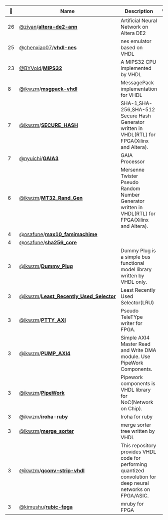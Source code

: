 |:star2: | Name | Description | 🌍|
|---|---|---|---|
|26|[@ziyan](https://github.com/ziyan)/[**altera-de2-ann**](https://github.com/ziyan/altera-de2-ann)|Artificial Neural Network on Altera DE2||
|25|[@chenxiao07](https://github.com/chenxiao07)/[**vhdl-nes**](https://github.com/chenxiao07/vhdl-nes)|nes emulator based on VHDL||
|23|[@BYVoid](https://github.com/BYVoid)/[**MIPS32**](https://github.com/BYVoid/MIPS32)|A MIPS32 CPU implemented by VHDL||
|8|[@ikwzm](https://github.com/ikwzm)/[**msgpack-vhdl**](https://github.com/ikwzm/msgpack-vhdl)|MessagePack  implementation for VHDL||
|7|[@ikwzm](https://github.com/ikwzm)/[**SECURE_HASH**](https://github.com/ikwzm/SECURE_HASH)|SHA-1,SHA-256,SHA-512 Secure Hash Generator written in VHDL(RTL) for FPGA(Xilinx and Altera).||
|7|[@nyuichi](https://github.com/nyuichi)/[**GAIA3**](https://github.com/nyuichi/GAIA3)|GAIA Processor||
|6|[@ikwzm](https://github.com/ikwzm)/[**MT32_Rand_Gen**](https://github.com/ikwzm/MT32_Rand_Gen)|Mersenne Twister Pseudo Random Number Generator written in VHDL(RTL) for FPGA(Xilinx and Altera).||
|4|[@osafune](https://github.com/osafune)/[**max10_famimachime**](https://github.com/osafune/max10_famimachime)|||
|4|[@osafune](https://github.com/osafune)/[**sha256_core**](https://github.com/osafune/sha256_core)|||
|3|[@ikwzm](https://github.com/ikwzm)/[**Dummy_Plug**](https://github.com/ikwzm/Dummy_Plug)|Dummy Plug is a simple bus functional model library written by VHDL only. ||
|3|[@ikwzm](https://github.com/ikwzm)/[**Least_Recently_Used_Selector**](https://github.com/ikwzm/Least_Recently_Used_Selector)|Least Recently Used Selector(LRU) ||
|3|[@ikwzm](https://github.com/ikwzm)/[**PTTY_AXI**](https://github.com/ikwzm/PTTY_AXI)|Pseudo TeleTYpe writer for FPGA.||
|3|[@ikwzm](https://github.com/ikwzm)/[**PUMP_AXI4**](https://github.com/ikwzm/PUMP_AXI4)|Simple AXI4 Master Read and Write DMA module. Use PipeWork Components.||
|3|[@ikwzm](https://github.com/ikwzm)/[**PipeWork**](https://github.com/ikwzm/PipeWork)|Pipework components is VHDL library for NoC(Network on Chip). ||
|3|[@ikwzm](https://github.com/ikwzm)/[**iroha-ruby**](https://github.com/ikwzm/iroha-ruby)|Iroha for ruby||
|3|[@ikwzm](https://github.com/ikwzm)/[**merge_sorter**](https://github.com/ikwzm/merge_sorter)|merge sorter tree written by VHDL||
|3|[@ikwzm](https://github.com/ikwzm)/[**qconv-strip-vhdl**](https://github.com/ikwzm/qconv-strip-vhdl)|This repository provides VHDL code for performing quantized convolution for deep neural networks on FPGA/ASIC.||
|3|[@kimushu](https://github.com/kimushu)/[**rubic-fpga**](https://github.com/kimushu/rubic-fpga)|mruby for FPGA||

